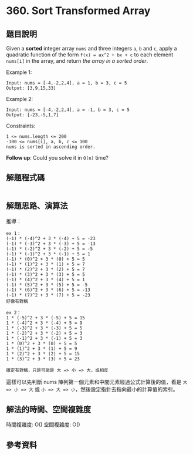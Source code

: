 # 360. Sort Transformed Array

## 題目說明

Given a **sorted** integer array `nums` and three integers `a`, `b` and `c`, apply a quadratic function of the form `f(x) = ax^2 + bx + c` to each element `nums[i]` in the array, and return _the array in a sorted order_.

Example 1:

```
Input: nums = [-4,-2,2,4], a = 1, b = 3, c = 5
Output: [3,9,15,33]
```

Example 2:

```
Input: nums = [-4,-2,2,4], a = -1, b = 3, c = 5
Output: [-23,-5,1,7]
```

Constraints:

```
1 <= nums.length <= 200
-100 <= nums[i], a, b, c <= 100
nums is sorted in ascending order.
```

**Follow up**: Could you solve it in `O(n)` time?

## 解題程式碼

```javascript

```

## 解題思路、演算法

推導：

```
ex 1：
(-1) * (-4)^2 + 3 * (-4) + 5 = -23
(-1) * (-3)^2 + 3 * (-3) + 5 = -13
(-1) * (-2)^2 + 3 * (-2) + 5 = -5
(-1) * (-1)^2 + 3 * (-1) + 5 = 1
(-1) * (0)^2 + 3 * (0) + 5 = 5
(-1) * (1)^2 + 3 * (1) + 5 = 7
(-1) * (2)^2 + 3 * (2) + 5 = 7
(-1) * (3)^2 + 3 * (3) + 5 = 5
(-1) * (4)^2 + 3 * (4) + 5 = 1
(-1) * (5)^2 + 3 * (5) + 5 = -5
(-1) * (6)^2 + 3 * (6) + 5 = -13
(-1) * (7)^2 + 3 * (7) + 5 = -23
好像有對稱

ex 2：
1 * (-5)^2 + 3 * (-5) + 5 = 15
1 * (-4)^2 + 3 * (-4) + 5 = 9
1 * (-3)^2 + 3 * (-3) + 5 = 5
1 * (-2)^2 + 3 * (-2) + 5 = 3
1 * (-1)^2 + 3 * (-1) + 5 = 3
1 * (0)^2 + 3 * (0) + 5 = 5
1 * (1)^2 + 3 * (1) + 5 = 9
1 * (2)^2 + 3 * (2) + 5 = 15
1 * (3)^2 + 3 * (3) + 5 = 23

確定有對稱，只是可能是 大 => 小 => 大，或相反
```

這樣可以先判斷 nums 陣列第一個元素和中間元素經過公式計算後的值，看是 `大 => 小 => 大` 或 `小 => 大 => 小`，然後設定指針去指向最小的計算值的索引。

## 解法的時間、空間複雜度

時間複雜度: O()
空間複雜度: O()

## 參考資料
